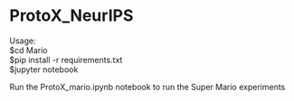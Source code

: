 # ProtoX_NeurIPS

Usage:  
$cd Mario  
$pip install -r requirements.txt  
$jupyter notebook  

Run the ProtoX_mario.ipynb notebook to run the Super Mario experiments 
